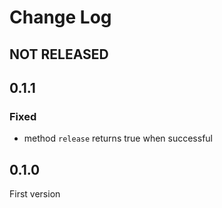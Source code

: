 # Change Log

## NOT RELEASED

## 0.1.1

### Fixed

- method `release` returns true when successful

## 0.1.0

First version
